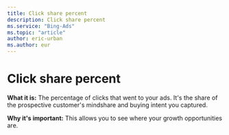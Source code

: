 ```yaml
---
title: Click share percent
description: Click share percent
ms.service: "Bing-Ads"
ms.topic: "article"
author: eric-urban
ms.author: eur
---
```


# Click share percent

**What it is:**  The percentage of clicks that went to your ads. It's the share of the prospective customer's mindshare and buying intent you captured.

**Why it's important:**  This allows you to see where your growth opportunities are.


